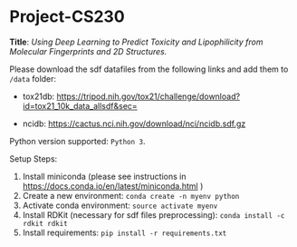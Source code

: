 # Project-CS230
**Title**: _Using Deep Learning to Predict Toxicity and Lipophilicity from Molecular Fingerprints and 2D Structures._

Please download the sdf datafiles from the following links and add them to `/data` folder:

* tox21db: https://tripod.nih.gov/tox21/challenge/download?id=tox21_10k_data_allsdf&sec=

* ncidb: https://cactus.nci.nih.gov/download/nci/ncidb.sdf.gz


Python version supported: `Python 3`.

Setup Steps:
1) Install miniconda (please see instructions in https://docs.conda.io/en/latest/miniconda.html )
2) Create a new environment:
    ``` conda create -n myenv python ```
3) Activate conda environment:
    ``` source activate myenv ```
4) Install RDKit (necessary for sdf files preprocessing):
    ``` conda install -c rdkit rdkit ```
5) Install requirements:
    ``` pip install -r requirements.txt ```